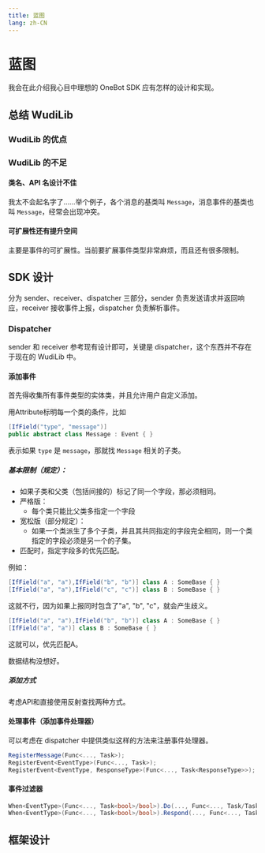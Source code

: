 ```yaml
---
title: 蓝图
lang: zh-CN
---
```

# 蓝图
我会在此介绍我心目中理想的 OneBot SDK 应有怎样的设计和实现。

## 总结 WudiLib
### WudiLib 的优点

### WudiLib 的不足
#### 类名、API 名设计不佳
我太不会起名字了……举个例子，各个消息的基类叫 `Message`，消息事件的基类也叫 `Message`，经常会出现冲突。

#### 可扩展性还有提升空间
主要是事件的可扩展性。当前要扩展事件类型非常麻烦，而且还有很多限制。

## SDK 设计
分为 sender、receiver、dispatcher 三部分，sender 负责发送请求并返回响应，receiver 接收事件上报，dispatcher 负责解析事件。

### Dispatcher
sender 和 receiver 参考现有设计即可，关键是 dispatcher，这个东西并不存在于现在的 WudiLib 中。

#### 添加事件
首先得收集所有事件类型的实体类，并且允许用户自定义添加。 

用Attribute标明每一个类的条件，比如

```c#
[IfField("type", "message")]
public abstract class Message : Event { } 
```

表示如果 `type` 是 `message`，那就找 `Message` 相关的子类。 

##### 基本限制（规定）： 
- 如果子类和父类（包括间接的）标记了同一个字段，那必须相同。 
- 严格版： 
    - 每个类只能比父类多指定一个字段 
- 宽松版（部分规定）： 
    - 如果一个类派生了多个子类，并且其共同指定的字段完全相同，则一个类指定的字段必须是另一个的子集。 
- 匹配时，指定字段多的优先匹配。 

例如： 

```c#
[IfField("a", "a"),IfField("b", "b")] class A : SomeBase { } 
[IfField("a", "a"),IfField("c", "c")] class B : SomeBase { } 
```

这就不行，因为如果上报同时包含了"a", "b", "c"，就会产生歧义。 

```c#
[IfField("a", "a"),IfField("b", "b")] class A : SomeBase { } 
[IfField("a", "a")] class B : SomeBase { } 
```

这就可以，优先匹配A。 

数据结构没想好。 

##### 添加方式
考虑API和直接使用反射查找两种方式。 

#### 处理事件（添加事件处理器）
可以考虑在 dispatcher 中提供类似这样的方法来注册事件处理器。

```c#
RegisterMessage(Func<..., Task>);
RegisterEvent<EventType>(Func<..., Task>);
RegisterEvent<EventType, ResponseType>(Func<..., Task<ResponseType>>);
```

#### 事件过滤器
```c#
When<EventType>(Func<..., Task<bool>/bool>).Do(..., Func<..., Task/Task<ResponseType>>);
When<EventType>(Func<..., Task<bool>/bool>).Respond(..., Func<..., Task<ResponseType>>);
```

## 框架设计
